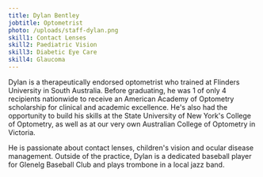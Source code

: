 ```yaml
---
title: Dylan Bentley
jobtitle: Optometrist
photo: /uploads/staff-dylan.png
skill1: Contact Lenses
skill2: Paediatric Vision
skill3: Diabetic Eye Care
skill4: Glaucoma
---
```


Dylan is a therapeutically endorsed optometrist who trained at Flinders University in South Australia. Before graduating, he was 1 of only 4 recipients nationwide to receive an American Academy of Optometry scholarship for clinical and academic excellence. He's also had the opportunity to build his skills at the State University of New York's College of Optometry, as well as at our very own Australian College of Optometry in Victoria.

He is passionate about contact lenses, children's vision and ocular disease management. Outside of the practice, Dylan is a dedicated baseball player for Glenelg Baseball Club and plays trombone in a local jazz band.

